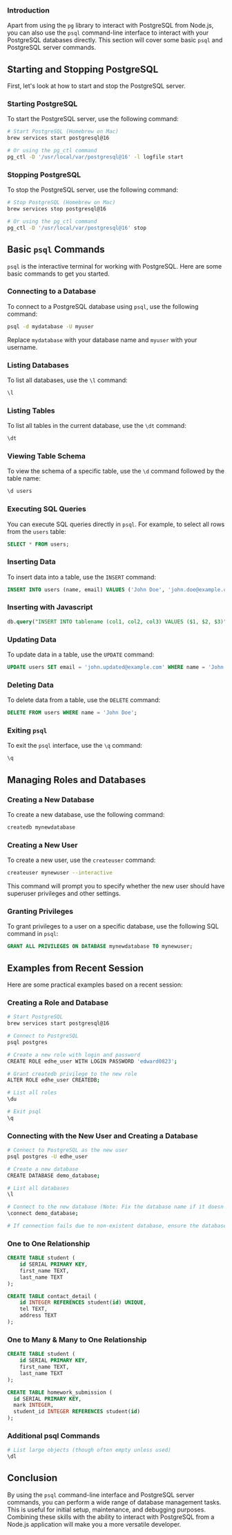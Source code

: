 ### Introduction

Apart from using the `pg` library to interact with PostgreSQL from Node.js, you can also use the `psql` command-line interface to interact with your PostgreSQL databases directly. This section will cover some basic `psql` and PostgreSQL server commands.

## Starting and Stopping PostgreSQL

First, let's look at how to start and stop the PostgreSQL server.

### Starting PostgreSQL

To start the PostgreSQL server, use the following command:

```sh
# Start PostgreSQL (Homebrew on Mac)
brew services start postgresql@16

# Or using the pg_ctl command
pg_ctl -D '/usr/local/var/postgresql@16' -l logfile start
```

### Stopping PostgreSQL

To stop the PostgreSQL server, use the following command:

```sh
# Stop PostgreSQL (Homebrew on Mac)
brew services stop postgresql@16

# Or using the pg_ctl command
pg_ctl -D '/usr/local/var/postgresql@16' stop
```

## Basic `psql` Commands

`psql` is the interactive terminal for working with PostgreSQL. Here are some basic commands to get you started.

### Connecting to a Database

To connect to a PostgreSQL database using `psql`, use the following command:

```sh
psql -d mydatabase -U myuser
```

Replace `mydatabase` with your database name and `myuser` with your username.

### Listing Databases

To list all databases, use the `\l` command:

```sh
\l
```

### Listing Tables

To list all tables in the current database, use the `\dt` command:

```sh
\dt
```

### Viewing Table Schema

To view the schema of a specific table, use the `\d` command followed by the table name:

```sh
\d users
```

### Executing SQL Queries

You can execute SQL queries directly in `psql`. For example, to select all rows from the `users` table:

```sql
SELECT * FROM users;
```

### Inserting Data

To insert data into a table, use the `INSERT` command:

```sql
INSERT INTO users (name, email) VALUES ('John Doe', 'john.doe@example.com');
```

### Inserting with Javascript
```sql
db.query("INSERT INTO tablename (col1, col2, col3) VALUES ($1, $2, $3)", [val1, val2, val3]);
```

### Updating Data

To update data in a table, use the `UPDATE` command:

```sql
UPDATE users SET email = 'john.updated@example.com' WHERE name = 'John Doe';
```

### Deleting Data

To delete data from a table, use the `DELETE` command:

```sql
DELETE FROM users WHERE name = 'John Doe';
```

### Exiting `psql`

To exit the `psql` interface, use the `\q` command:

```sh
\q
```

## Managing Roles and Databases

### Creating a New Database

To create a new database, use the following command:

```sh
createdb mynewdatabase
```

### Creating a New User

To create a new user, use the `createuser` command:

```sh
createuser mynewuser --interactive
```

This command will prompt you to specify whether the new user should have superuser privileges and other settings.

### Granting Privileges

To grant privileges to a user on a specific database, use the following SQL command in `psql`:

```sql
GRANT ALL PRIVILEGES ON DATABASE mynewdatabase TO mynewuser;
```

## Examples from Recent Session

Here are some practical examples based on a recent session:

### Creating a Role and Database

```sh
# Start PostgreSQL
brew services start postgresql@16

# Connect to PostgreSQL
psql postgres

# Create a new role with login and password
CREATE ROLE edhe_user WITH LOGIN PASSWORD 'edward0823';

# Grant createdb privilege to the new role
ALTER ROLE edhe_user CREATEDB;

# List all roles
\du

# Exit psql
\q
```

### Connecting with the New User and Creating a Database

```sh
# Connect to PostgreSQL as the new user
psql postgres -U edhe_user

# Create a new database
CREATE DATABASE demo_database;

# List all databases
\l

# Connect to the new database (Note: Fix the database name if it doesn't exist)
\connect demo_database;

# If connection fails due to non-existent database, ensure the database name is correct
```

### One to One Relationship
```sql
CREATE TABLE student (
    id SERIAL PRIMARY KEY,
    first_name TEXT,
    last_name TEXT
);

CREATE TABLE contact_detail (
    id INTEGER REFERENCES student(id) UNIQUE,
    tel TEXT,
    address TEXT
);
```

### One to Many & Many to One Relationship
```sql
CREATE TABLE student (
    id SERIAL PRIMARY KEY,
    first_name TEXT,
    last_name TEXT
);

CREATE TABLE homework_submission (
  id SERIAL PRIMARY KEY,
  mark INTEGER,
  student_id INTEGER REFERENCES student(id)
);
```


### Additional psql Commands

```sh
# List large objects (though often empty unless used)
\dl
```

## Conclusion

By using the `psql` command-line interface and PostgreSQL server commands, you can perform a wide range of database management tasks. This is useful for initial setup, maintenance, and debugging purposes. Combining these skills with the ability to interact with PostgreSQL from a Node.js application will make you a more versatile developer.